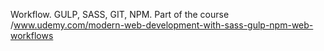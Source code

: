 Workflow. GULP, SASS, GIT, NPM. Part of the course /www.udemy.com/modern-web-development-with-sass-gulp-npm-web-workflows
